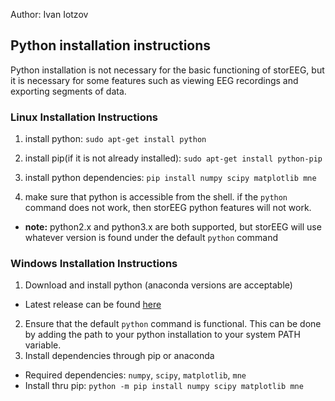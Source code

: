 Author: Ivan Iotzov

## Python installation instructions

Python installation is not necessary for the basic functioning of storEEG,
but it is necessary for some features such as viewing EEG recordings
and exporting segments of data.

### Linux Installation Instructions

1. install python: `sudo apt-get install python`

2. install pip(if it is not already installed): `sudo apt-get install python-pip`

3. install python dependencies: `pip install numpy scipy matplotlib mne`

4. make sure that python is accessible from the shell. if the `python` command
does not work, then storEEG python features will not work.

  - **note:** python2.x and python3.x are both supported, but storEEG will
  use whatever version is found under the default `python` command

### Windows Installation Instructions

1. Download and install python (anaconda versions are acceptable)
  - Latest release can be found [here](https://www.python.org/downloads/)
2. Ensure that the default `python` command is functional. This can be done
by adding the path to your python installation to your system PATH variable.
3. Install dependencies through pip or anaconda
  - Required dependencies: `numpy`, `scipy`, `matplotlib`, `mne`
  - Install thru pip: `python -m pip install numpy scipy matplotlib mne`
